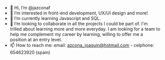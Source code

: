 - 👋 Hi, I’m @jazconaf 
- 👀 I’m interested in front-end development, UX/UI design and more!
- 🌱 I’m currently learning Javascript and SQL.
- 💞️ I’m looking to collaborate in all the projects I could be part of. I'm trilled about learning more and more everyday. I am looking for a team to help me complement my career by learning, willing to offer me a position at an entry level.
- 📫 How to reach me: email: azcona_joaquin@hotmail.com - celphone: 654623920 (spain)

<!---
jazconaf/jazconaf is a ✨ special ✨ repository because its `README.md` (this file) appears on your GitHub profile.
You can click the Preview link to take a look at your changes.
--->
